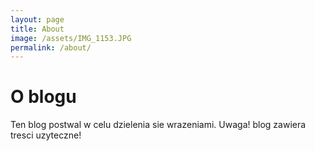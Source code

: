 ```yaml
---
layout: page
title: About
image: /assets/IMG_1153.JPG
permalink: /about/
---
```


O blogu
======

Ten blog postwal w celu dzielenia sie wrazeniami. Uwaga! blog zawiera tresci uzyteczne!